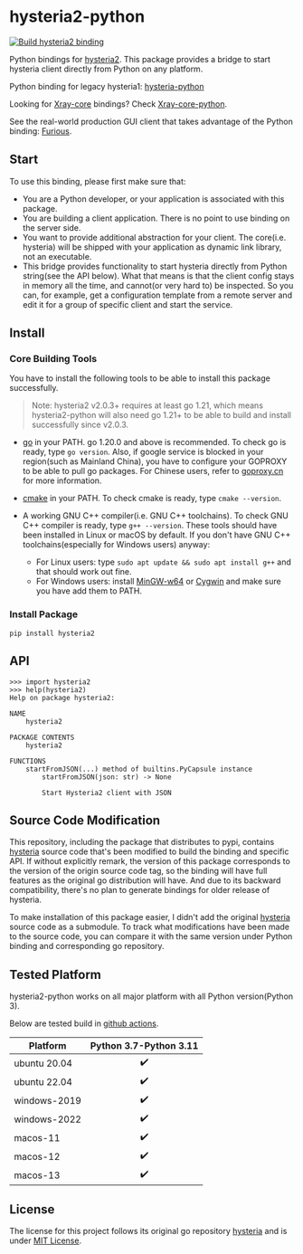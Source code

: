 # hysteria2-python

[![Build hysteria2 binding](https://github.com/LorenEteval/hysteria2-python/actions/workflows/wheels.yml/badge.svg?branch=main)](https://github.com/LorenEteval/hysteria2-python/actions/workflows/wheels.yml)

Python bindings for [hysteria2](https://github.com/apernet/hysteria). This package provides a bridge to start hysteria
client directly from Python on any platform.

Python binding for legacy hysteria1: [hysteria-python](https://github.com/LorenEteval/hysteria-python)

Looking for [Xray-core](https://github.com/XTLS/Xray-core) bindings?
Check [Xray-core-python](https://github.com/LorenEteval/Xray-core-python).

See the real-world production GUI client that takes advantage of the Python binding:
[Furious](https://github.com/LorenEteval/Furious).

## Start

To use this binding, please first make sure that:

* You are a Python developer, or your application is associated with this package.
* You are building a client application. There is no point to use binding on the server side.
* You want to provide additional abstraction for your client. The core(i.e. hysteria) will be shipped with your
  application as dynamic link library, not an executable.
* This bridge provides functionality to start hysteria directly from Python string(see the API below). What that means
  is that the client config stays in memory all the time, and cannot(or very hard to) be inspected. So you can, for
  example, get a configuration template from a remote server and edit it for a group of specific client and start the
  service.

## Install

### Core Building Tools

You have to install the following tools to be able to install this package successfully.

> Note: hysteria2 v2.0.3+ requires at least go 1.21, which means hysteria2-python will also
> need go 1.21+ to be able to build and install successfully since v2.0.3.

* [go](https://go.dev/doc/install) in your PATH. go 1.20.0 and above is recommended. To check go is ready,
  type `go version`. Also, if google service is blocked in your region(such as Mainland China), you have to configure
  your GOPROXY to be able to pull go packages. For Chinese users, refer to [goproxy.cn](https://goproxy.cn/) for more
  information.
* [cmake](https://cmake.org/download/) in your PATH. To check cmake is ready, type `cmake --version`.
* A working GNU C++ compiler(i.e. GNU C++ toolchains). To check GNU C++ compiler is ready, type `g++ --version`. These
  tools should have been installed in Linux or macOS by default. If you don't have GNU C++ toolchains(especially for
  Windows users) anyway:

    * For Linux users: type `sudo apt update && sudo apt install g++` and that should work out fine.
    * For Windows users: install [MinGW-w64](https://sourceforge.net/projects/mingw-w64/files/mingw-w64/)
      or [Cygwin](https://www.cygwin.com/) and make sure you have add them to PATH.

### Install Package

```
pip install hysteria2
```

## API

```pycon
>>> import hysteria2
>>> help(hysteria2) 
Help on package hysteria2:                                                                                                                                                                                    

NAME
    hysteria2

PACKAGE CONTENTS
    hysteria2

FUNCTIONS
    startFromJSON(...) method of builtins.PyCapsule instance
        startFromJSON(json: str) -> None

        Start Hysteria2 client with JSON
```

## Source Code Modification

This repository, including the package that distributes to pypi,
contains [hysteria](https://github.com/apernet/hysteria) source code that's been
modified to build the binding and specific API. If without explicitly remark, the version of this package corresponds to
the version of the origin source code tag, so the binding will have full features as the original go distribution will
have. And due to its backward compatibility, there's no plan to generate bindings for older release of hysteria.

To make installation of this package easier, I didn't add the original [hysteria](https://github.com/apernet/hysteria)
source code as a submodule. To track what modifications have been made to the source code, you can compare it with the
same version under Python binding and corresponding go repository.

## Tested Platform

hysteria2-python works on all major platform with all Python version(Python 3).

Below are tested build in [github actions](https://github.com/LorenEteval/hysteria2-python/actions).

| Platform     | Python 3.7-Python 3.11 |
|--------------|:----------------------:|
| ubuntu 20.04 |   :heavy_check_mark:   |
| ubuntu 22.04 |   :heavy_check_mark:   |
| windows-2019 |   :heavy_check_mark:   |
| windows-2022 |   :heavy_check_mark:   |
| macos-11     |   :heavy_check_mark:   |
| macos-12     |   :heavy_check_mark:   |
| macos-13     |   :heavy_check_mark:   |

## License

The license for this project follows its original go repository [hysteria](https://github.com/apernet/hysteria) and is
under [MIT License](https://github.com/LorenEteval/hysteria2-python/blob/main/LICENSE).
